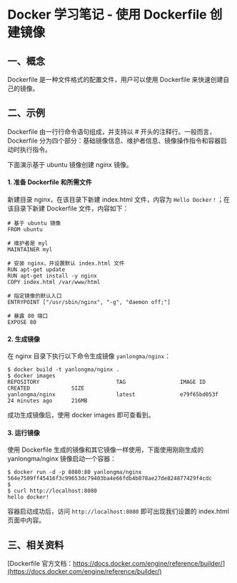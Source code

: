 # Docker 学习笔记 - 使用 Dockerfile 创建镜像


## 一、概念

Dockerfile 是一种文件格式的配置文件，用户可以使用 Dockerfile 来快速创建自己的镜像。


## 二、示例

Dockerfile 由一行行命令语句组成，并支持以 # 开头的注释行。一般而言，Dockerfile 分为四个部分：基础镜像信息、维护者信息、镜像操作指令和容器启动时执行指令。

下面演示基于 ubuntu 镜像创建 nginx 镜像。

#### 1. 准备 Dockerfile 和所需文件

新建目录 nginx，在该目录下新建 index.html 文件，内容为 `Hello Docker！`；在该目录下新建 Dockerfile 文件，内容如下：
```
# 基于 ubuntu 镜像
FROM ubuntu

# 维护者是 myl
MAINTAINER myl

# 安装 nginx，并设置默认 index.html 文件
RUN apt-get update
RUN apt-get install -y nginx
COPY index.html /var/www/html

# 指定镜像的默认入口
ENTRYPOINT ["/usr/sbin/nginx", "-g", "daemon off;"]

# 暴露 80 端口
EXPOSE 80
```

#### 2. 生成镜像

在 nginx 目录下执行以下命令生成镜像 `yanlongma/nginx`：
```
$ docker build -t yanlongma/nginx .
$ docker images
REPOSITORY                        TAG                 IMAGE ID            CREATED             SIZE
yanlongma/nginx                   latest              e79f65bd053f        24 minutes ago      216MB
```

成功生成镜像后，使用 docker images 即可查看到。

#### 3. 运行镜像

使用 Dockerfile 生成的镜像和其它镜像一样使用，下面使用刚刚生成的 yanlongma/nginx 镜像启动一个容器：
```
$ docker run -d -p 8080:80 yanlongma/nginx
564e7509ff45416f3c99653dc79403ba4e66fdb4b078ae27de824877429f4cdc
$
$ curl http://localhost:8080
hello docker!
```

容器启动成功后，访问 `http://localhost:8080` 即可出现我们设置的 index.html 页面中内容。


## 三、相关资料

[Dockerfile 官方文档：https://docs.docker.com/engine/reference/builder/](https://docs.docker.com/engine/reference/builder/)
